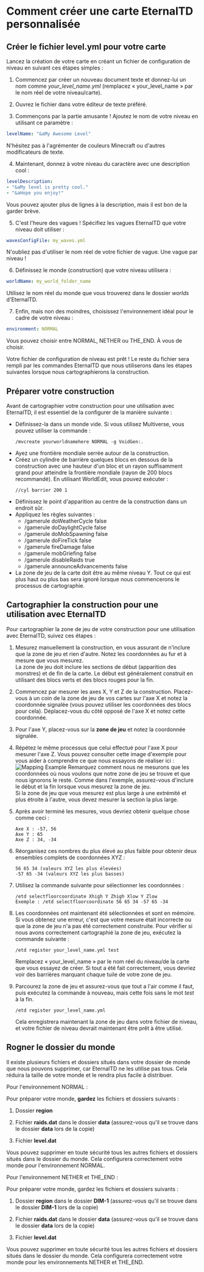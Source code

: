 # Comment créer une carte EternalTD personnalisée

## Créer le fichier level.yml pour votre carte

Lancez la création de votre carte en créant un fichier de configuration de niveau en suivant ces étapes simples :

1. Commencez par créer un nouveau document texte et donnez-lui un nom comme *your_level_name.yml* (remplacez « your_level_name » par le nom réel de votre niveau/carte).

2. Ouvrez le fichier dans votre éditeur de texte préféré.

3. Commençons par la partie amusante ! Ajoutez le nom de votre niveau en utilisant ce paramètre :
```yaml
levelName: "&aMy Awesome Level"
```
N'hésitez pas à l'agrémenter de couleurs Minecraft ou d'autres modificateurs de texte.

4. Maintenant, donnez à votre niveau du caractère avec une description cool :
```yaml
levelDescription:
- "&aMy level is pretty cool."
- "&aHope you enjoy!"
```
Vous pouvez ajouter plus de lignes à la description, mais il est bon de la garder brève.

5. C'est l'heure des vagues ! Spécifiez les vagues EternalTD que votre niveau doit utiliser :
```yaml
wavesConfigFile: my_waves.yml
```
N'oubliez pas d'utiliser le nom réel de votre fichier de vague. Une vague par niveau !

6. Définissez le monde (construction) que votre niveau utilisera :
```yaml
worldName: my_world_folder_name
```
Utilisez le nom réel du monde que vous trouverez dans le dossier *worlds* d'EternalTD.

7. Enfin, mais non des moindres, choisissez l'environnement idéal pour le cadre de votre niveau :
```yaml
environment: NORMAL
```
Vous pouvez choisir entre NORMAL, NETHER ou THE_END. À vous de choisir.

Votre fichier de configuration de niveau est prêt ! Le reste du fichier sera rempli par les commandes EternalTD que nous utiliserons dans les étapes suivantes lorsque nous cartographierons la construction.

## Préparer votre construction

Avant de cartographier votre construction pour une utilisation avec EternalTD, il est essentiel de la configurer de la manière suivante :

- Définissez-la dans un monde vide. Si vous utilisez Multiverse, vous pouvez utiliser la commande :
  ```
  /mvcreate yourworldnamehere NORMAL -g VoidGen:.
  ```
- Ayez une frontière mondiale serrée autour de la construction.
- Créez un cylindre de barrière quelques blocs en dessous de la construction avec une hauteur d'un bloc et un rayon suffisamment grand pour atteindre la frontière mondiale (rayon de 200 blocs recommandé). En utilisant WorldEdit, vous pouvez exécuter :
  ```
  //cyl barrier 200 1
  ```
- Définissez le point d'apparition au centre de la construction dans un endroit sûr.
- Appliquez les règles suivantes :
    - /gamerule doWeatherCycle false
    - /gamerule doDaylightCycle false
    - /gamerule doMobSpawning false
    - /gamerule doFireTick false
    - /gamerule fireDamage false
    - /gamerule mobGriefing false
    - /gamerule disableRaids true
    - /gamerule announceAdvancements false
- La zone de jeu de la carte doit être au même niveau Y. Tout ce qui est plus haut ou plus bas sera ignoré lorsque nous commencerons le processus de cartographie.

## Cartographier la construction pour une utilisation avec EternalTD

Pour cartographier la zone de jeu de votre construction pour une utilisation avec EternalTD, suivez ces étapes :

1. Mesurez manuellement la construction, en vous assurant de n'inclure que la zone de jeu et rien d'autre. Notez les coordonnées au fur et à mesure que vous mesurez.
<br>La zone de jeu doit inclure les sections de début (apparition des monstres) et de fin de la carte. Le début est généralement construit en utilisant des blocs verts et des blocs rouges pour la fin.


2. Commencez par mesurer les axes X, Y et Z de la construction. Placez-vous à un coin de la zone de jeu de vos cartes sur l'axe X et notez la coordonnée signalée (vous pouvez utiliser les coordonnées des blocs pour cela). Déplacez-vous du côté opposé de l'axe X et notez cette coordonnée.


3. Pour l'axe Y, placez-vous sur la **zone de jeu** et notez la coordonnée signalée.


4. Répétez le même processus que celui effectué pour l'axe X pour mesurer l'axe Z. Vous pouvez consulter cette image d'exemple pour vous aider à comprendre ce que nous essayons de réaliser ici :
   ![Mapping Example](https://i.imgur.com/IZfh2Nt.jpeg)
   Remarquez comment nous ne mesurons que les coordonnées où nous voulons que notre zone de jeu se trouve et que nous ignorons le reste. Comme dans l'exemple, assurez-vous d'inclure le début et la fin lorsque vous mesurez la zone de jeu. <br>Si la zone de jeu que vous mesurez est plus large à une extrémité et plus étroite à l'autre, vous devez mesurer la section la plus large.


5. Après avoir terminé les mesures, vous devriez obtenir quelque chose comme ceci :
   ```
   Axe X : -57, 56
   Axe Y : 65
   Axe Z : 34, -34
   ```

6. Réorganisez ces nombres du plus élevé au plus faible pour obtenir deux ensembles complets de coordonnées XYZ :
   ```
   56 65 34 (valeurs XYZ les plus élevées)
   -57 65 -34 (valeurs XYZ les plus basses)
   ```

7. Utilisez la commande suivante pour sélectionner les coordonnées :
   ```
   /etd selectfloorcoordinate Xhigh Y Zhigh Xlow Y Zlow
   Exemple : /etd selectfloorcoordinate 56 65 34 -57 65 -34
   ```

8. Les coordonnées ont maintenant été sélectionnées et sont en mémoire. Si vous obtenez une erreur, c'est que votre mesure était incorrecte ou que la zone de jeu n'a pas été correctement construite. Pour vérifier si nous avons correctement cartographié la zone de jeu, exécutez la commande suivante :
   ```
   /etd register your_level_name.yml test
   ```
   Remplacez « your_level_name » par le nom réel du niveau/de la carte que vous essayez de créer. Si tout a été fait correctement, vous devriez voir des barrières marquant chaque tuile de votre zone de jeu.


9. Parcourez la zone de jeu et assurez-vous que tout a l'air comme il faut, puis exécutez la commande à nouveau, mais cette fois sans le mot *test* à la fin.
   ````
   /etd register your_level_name.yml
   ````
   Cela enregistrera maintenant la zone de jeu dans votre fichier de niveau, et votre fichier de niveau devrait maintenant être prêt à être utilisé.

## Rogner le dossier du monde

Il existe plusieurs fichiers et dossiers situés dans votre dossier de monde que nous pouvons supprimer, car EternalTD ne les utilise pas tous. Cela réduira la taille de votre monde et le rendra plus facile à distribuer.

Pour l'environnement NORMAL :

Pour préparer votre monde, **gardez** les fichiers et dossiers suivants :

1.  Dossier **region**


2.  Fichier **raids.dat** dans le dossier **data** (assurez-vous qu'il se trouve dans le dossier **data** lors de la copie)


3.  Fichier **level.dat**

Vous pouvez supprimer en toute sécurité tous les autres fichiers et dossiers situés dans le dossier du monde. Cela configurera correctement votre monde pour l'environnement NORMAL.

Pour l'environnement NETHER et THE_END :

Pour préparer votre monde, gardez les fichiers et dossiers suivants :

1.  Dossier **region** dans le dossier **DIM-1** (assurez-vous qu'il se trouve dans le dossier **DIM-1** lors de la copie)


2.  Fichier **raids.dat** dans le dossier **data** (assurez-vous qu'il se trouve dans le dossier **data** lors de la copie)


3.  Fichier **level.dat**

Vous pouvez supprimer en toute sécurité tous les autres fichiers et dossiers situés dans le dossier du monde. Cela configurera correctement votre monde pour les environnements NETHER et THE_END.

```

